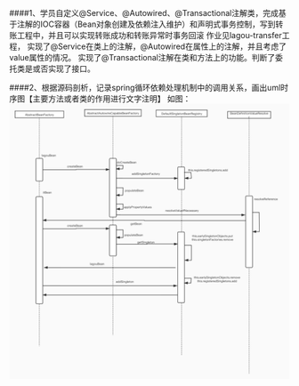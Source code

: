 ####1、学员自定义@Service、@Autowired、@Transactional注解类，完成基于注解的IOC容器（Bean对象创建及依赖注入维护）和声明式事务控制，写到转账工程中，并且可以实现转账成功和转账异常时事务回滚 
作业见lagou-transfer工程，
实现了@Service在类上的注解，@Autowired在属性上的注解，并且考虑了value属性的情况。
实现了@Transactional注解在类和方法上的功能。判断了委托类是或否实现了接口。

####2、根据源码剖析，记录spring循环依赖处理机制中的调用关系，画出uml时序图【主要方法或者类的作用进行文字注明】
如图：
![avatar](https://github.com/new0hand/lagou-study/blob/master/%E5%BE%AA%E7%8E%AF%E4%BE%9D%E8%B5%96UML.jpg?raw=true)